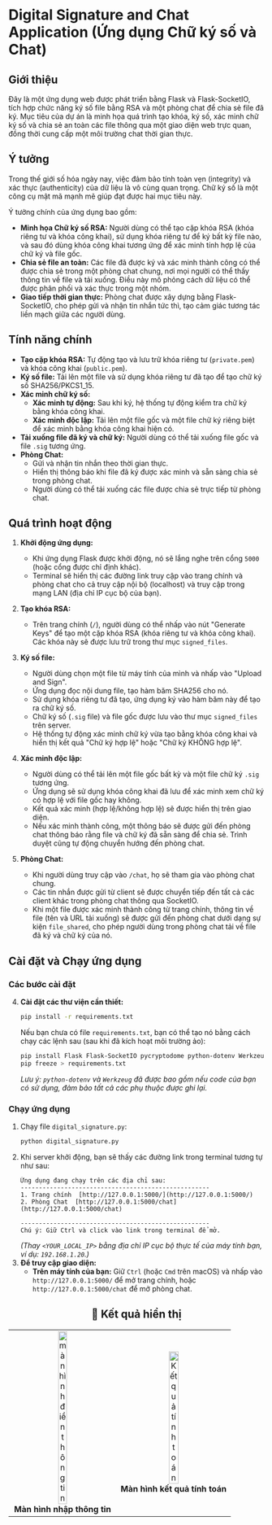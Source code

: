 # Digital Signature and Chat Application (Ứng dụng Chữ ký số và Chat)

## Giới thiệu

Đây là một ứng dụng web được phát triển bằng Flask và Flask-SocketIO, tích hợp chức năng ký số file bằng RSA và một phòng chat để chia sẻ file đã ký. Mục tiêu của dự án là minh họa quá trình tạo khóa, ký số, xác minh chữ ký số và chia sẻ an toàn các file thông qua một giao diện web trực quan, đồng thời cung cấp một môi trường chat thời gian thực.

## Ý tưởng

Trong thế giới số hóa ngày nay, việc đảm bảo tính toàn vẹn (integrity) và xác thực (authenticity) của dữ liệu là vô cùng quan trọng. Chữ ký số là một công cụ mật mã mạnh mẽ giúp đạt được hai mục tiêu này.

Ý tưởng chính của ứng dụng bao gồm:

* **Minh họa Chữ ký số RSA:** Người dùng có thể tạo cặp khóa RSA (khóa riêng tư và khóa công khai), sử dụng khóa riêng tư để ký bất kỳ file nào, và sau đó dùng khóa công khai tương ứng để xác minh tính hợp lệ của chữ ký và file gốc.
* **Chia sẻ file an toàn:** Các file đã được ký và xác minh thành công có thể được chia sẻ trong một phòng chat chung, nơi mọi người có thể thấy thông tin về file và tải xuống. Điều này mô phỏng cách dữ liệu có thể được phân phối và xác thực trong một nhóm.
* **Giao tiếp thời gian thực:** Phòng chat được xây dựng bằng Flask-SocketIO, cho phép gửi và nhận tin nhắn tức thì, tạo cảm giác tương tác liền mạch giữa các người dùng.

## Tính năng chính

* **Tạo cặp khóa RSA:** Tự động tạo và lưu trữ khóa riêng tư (`private.pem`) và khóa công khai (`public.pem`).
* **Ký số file:** Tải lên một file và sử dụng khóa riêng tư đã tạo để tạo chữ ký số SHA256/PKCS1_15.
* **Xác minh chữ ký số:**
    * **Xác minh tự động:** Sau khi ký, hệ thống tự động kiểm tra chữ ký bằng khóa công khai.
    * **Xác minh độc lập:** Tải lên một file gốc và một file chữ ký riêng biệt để xác minh bằng khóa công khai hiện có.
* **Tải xuống file đã ký và chữ ký:** Người dùng có thể tải xuống file gốc và file `.sig` tương ứng.
* **Phòng Chat:**
    * Gửi và nhận tin nhắn theo thời gian thực.
    * Hiển thị thông báo khi file đã ký được xác minh và sẵn sàng chia sẻ trong phòng chat.
    * Người dùng có thể tải xuống các file được chia sẻ trực tiếp từ phòng chat.

## Quá trình hoạt động

1.  **Khởi động ứng dụng:**
    * Khi ứng dụng Flask được khởi động, nó sẽ lắng nghe trên cổng `5000` (hoặc cổng được chỉ định khác).
    * Terminal sẽ hiển thị các đường link truy cập vào trang chính và phòng chat cho cả truy cập nội bộ (localhost) và truy cập trong mạng LAN (địa chỉ IP cục bộ của bạn).

2.  **Tạo khóa RSA:**
    * Trên trang chính (`/`), người dùng có thể nhấp vào nút "Generate Keys" để tạo một cặp khóa RSA (khóa riêng tư và khóa công khai). Các khóa này sẽ được lưu trữ trong thư mục `signed_files`.

3.  **Ký số file:**
    * Người dùng chọn một file từ máy tính của mình và nhấp vào "Upload and Sign".
    * Ứng dụng đọc nội dung file, tạo hàm băm SHA256 cho nó.
    * Sử dụng khóa riêng tư đã tạo, ứng dụng ký vào hàm băm này để tạo ra chữ ký số.
    * Chữ ký số (`.sig` file) và file gốc được lưu vào thư mục `signed_files` trên server.
    * Hệ thống tự động xác minh chữ ký vừa tạo bằng khóa công khai và hiển thị kết quả "Chữ ký hợp lệ" hoặc "Chữ ký KHÔNG hợp lệ".

4.  **Xác minh độc lập:**
    * Người dùng có thể tải lên một file gốc bất kỳ và một file chữ ký `.sig` tương ứng.
    * Ứng dụng sẽ sử dụng khóa công khai đã lưu để xác minh xem chữ ký có hợp lệ với file gốc hay không.
    * Kết quả xác minh (hợp lệ/không hợp lệ) sẽ được hiển thị trên giao diện.
    * Nếu xác minh thành công, một thông báo sẽ được gửi đến phòng chat thông báo rằng file và chữ ký đã sẵn sàng để chia sẻ. Trình duyệt cũng tự động chuyển hướng đến phòng chat.

5.  **Phòng Chat:**
    * Khi người dùng truy cập vào `/chat`, họ sẽ tham gia vào phòng chat chung.
    * Các tin nhắn được gửi từ client sẽ được chuyển tiếp đến tất cả các client khác trong phòng chat thông qua SocketIO.
    * Khi một file được xác minh thành công từ trang chính, thông tin về file (tên và URL tải xuống) sẽ được gửi đến phòng chat dưới dạng sự kiện `file_shared`, cho phép người dùng trong phòng chat tải về file đã ký và chữ ký của nó.

## Cài đặt và Chạy ứng dụng

### Các bước cài đặt



4.  **Cài đặt các thư viện cần thiết:**
    ```bash
    pip install -r requirements.txt
    ```
    Nếu bạn chưa có file `requirements.txt`, bạn có thể tạo nó bằng cách chạy các lệnh sau (sau khi đã kích hoạt môi trường ảo):
    ```bash
    pip install Flask Flask-SocketIO pycryptodome python-dotenv Werkzeug
    pip freeze > requirements.txt
    ```
    *Lưu ý: `python-dotenv` và `Werkzeug` đã được bao gồm nếu code của bạn có sử dụng, đảm bảo tất cả các phụ thuộc được ghi lại.*

### Chạy ứng dụng

1.  Chạy file `digital_signature.py`:
    ```bash
    python digital_signature.py
    ```
2.  Khi server khởi động, bạn sẽ thấy các đường link trong terminal tương tự như sau:
    ```
    Ứng dụng đang chạy trên các địa chỉ sau:
    ----------------------------------------------------
    1. Trang chính  [http://127.0.0.1:5000/](http://127.0.0.1:5000/)
    2. Phòng Chat  [http://127.0.0.1:5000/chat](http://127.0.0.1:5000/chat)
   
    ----------------------------------------------------
    Chú ý: Giữ Ctrl và click vào link trong terminal để mở.
    ```
    *(Thay `<YOUR_LOCAL_IP>` bằng địa chỉ IP cục bộ thực tế của máy tính bạn, ví dụ: `192.168.1.20`.)*
3.  **Để truy cập giao diện:**
    * **Trên máy tính của bạn:** Giữ `Ctrl` (hoặc `Cmd` trên macOS) và nhấp vào `http://127.0.0.1:5000/` để mở trang chính, hoặc `http://127.0.0.1:5000/chat` để mở phòng chat.
   <h2 align="center">📸 Kết quả hiển thị</h2>

<table align="center">
  <tr>
    <td align="center">
      <img src="main.jpg" alt="màn hình điền thông tin" width="30%"><br>
      <strong>Màn hình nhập thông tin</strong>
    </td>
    <td align="center">
      <img src="ketqua.jpg" alt="Kết quả tính toán" width="30%"><br>
      <strong>Màn hình kết quả tính toán</strong>
    </td>
  </tr>
</table>


